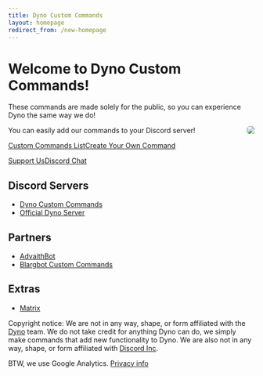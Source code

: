 ```yaml
---
title: Dyno Custom Commands
layout: homepage
redirect_from: /new-homepage
---
```


# Welcome to Dyno Custom Commands!
  
These commands are made solely for the public, so you can experience Dyno the same way we do! 

<a href="chat" target="_blank" rel="noopener"><img src="https://discordapp.com/api/guilds/333058206198661132/embed.png?style=banner3" style="float: right; border-radius: 5px"></a>

You can easily add our commands to your Discord server!

<a href="Command List" class="dcc-button">Custom Commands List</a><span class="divider"></span><a href="CreateOwn" class="dcc-button">Create Your Own Command</a>

<a href="SupportUs" class="dcc-button">Support Us</a><span class="divider"></span><a href="chat" class="dcc-button">Discord Chat</a>

## Discord Servers
* [Dyno Custom Commands](https://discord.gg/D3K3Fqz)
* [Official Dyno Server](https://discord.gg/dyno)

## Partners
* [AdvaithBot](https://advaithbot.com)
* [Blargbot Custom Commands](https://bbcc.cf)

## Extras
* [Matrix](bored)

Copyright notice: We are not in any way, shape, or form affiliated with the [Dyno](https://dyno.gg) team. We do not take credit for anything Dyno can do, we simply make commands that add new functionality to Dyno. We are also not in any way, shape, or form affiliated with [Discord Inc](https://discord.gg).

BTW, we use Google Analytics. [Privacy info](https://https://policies.google.com/technologies/partner-sites)
